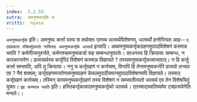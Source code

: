 ```yaml
---
index:  3.2.53
sutra:  अमनुष्यकर्त्तृके च
vritti:  nyasa
---
```


`अमनुष्यकर्त्तृके` इति। अमनुष्यः कर्त्ता यस्य स तथोक्तः एतच्च धात्वर्थविशेषणम्, धात्वर्थो हन्तेरित्यत आह-- `प् एवंप्रकारा पंक्तिर्मूलपाठे नास्तिफ् अमनुष्यकर्त्तृके धात्वर्थे` इत्यादि। अथामनुष्यकर्त्तृकग्रहणमुपपदविशेषणं कस्मान्न भवति ? कर्मणीत्यनुवर्त्तते, कर्मणश्चामनुष्यकर्त्रा सह सम्बन्धानुपपत्तेः। साधनस्य हि क्रियायाः सम्बन्धः, न कारकान्तरेण। प्रत्ययार्थस्य कर्त्तृरिदं विशेषणं कस्मान्न विज्ञायते ? तस्यामनुष्यकर्त्तृकत्वाभावात्। न हि कर्त्तुः कर्त्ता सम्भवति, अपि तु क्रियायाः। ननु च कर्त्तृग्रहणं न कर्त्तव्यम्, विनापि हि तेनामनुष्यकर्त्तरि प्रत्ययो लभ्यत एव ? नैवं शक्यम्; कर्त्तृग्रहणमन्तरेणामनुष्यग्रहणं केवलमुपादीयमानमुपपदविशेषणमपि विज्ञायते। तस्मात् कर्त्तृग्रहणं कर्त्तव्यम्। तस्मिन् सत्यमनुष्यकर्त्तृग्रहणं तस्य विशेषणं न सम्भवतीत्यतो धात्वर्थ एव तेन विशेषयितुं युक्तः। `इह कस्मान्न भवति` इति। हस्तिकर्त्तृकत्वादमनुष्यकर्त्तृको धात्वर्थः। एतस्माद्भवतिव्यमेव टक्प्रत्ययेनेति मन्यते।।

